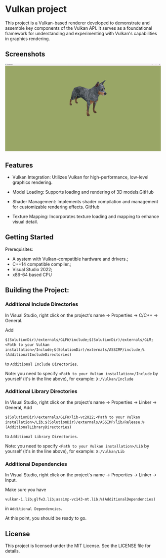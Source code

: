 # Vulkan project
This project is a Vulkan-based renderer developed to demonstrate and assemble key components of the Vulkan API. It serves as a foundational 
framework for understanding and experimenting with Vulkan's capabilities in graphics rendering.​

## Screenshots
![](./Media/Screenshot.png)

## Features
* Vulkan Integration: Utilizes Vulkan for high-performance, low-level graphics rendering.​

* Model Loading: Supports loading and rendering of 3D models.​
GitHub

* Shader Management: Implements shader compilation and management for customizable rendering effects.​
GitHub

* Texture Mapping: Incorporates texture loading and mapping to enhance visual detail.​

## Getting Started
Prerequisites:
* A system with Vulkan-compatible hardware and drivers.;
* C++14 compatible compiler.;
* Visual Studio 2022;
* x86-64 based CPU

## Building the Project:
### Additional Include Directories
In Visual Studio, right click on the project's name -> Properties -> C/C++ -> General.

Add

```
$(SolutionDir)/externals/GLFW/include;$(SolutionDir)/externals/GLM;<Path to your Vulkan installation>/Include;$(SolutionDir)/externals/ASSIMP/include;%(AdditionalIncludeDirectories)
```
to `Additional Include Directories`.

Note: you need to specify `<Path to your Vulkan installation>/Include` by yourself (it's in the line above), for example: `D:/Vulkan/Include`

### Additional Library Directories

In Visual Studio, right click on the project's name -> Properties -> Linker -> General,
Add
```
$(SolutionDir)/externals/GLFW/lib-vc2022;<Path to your Vulkan installation>/Lib;$(SolutionDir)/externals/ASSIMP/lib/Release;%(AdditionalLibraryDirectories)
```
to `Additional Library Directories`.

Note: you need to specify `<Path to your Vulkan installation>/Lib` by yourself (it's in the line above), for example: `D:/Vulkan/Lib`


### Additional Dependencies

In Visual Studio, right click on the project's name -> Properties -> Linker -> Input.

Make sure you have
```
vulkan-1.lib;glfw3.lib;assimp-vc143-mt.lib;%(AdditionalDependencies)
```
in `Additional Dependencies`.

At this point, you should be ready to go.

## License
This project is licensed under the MIT License. See the LICENSE file for details.
